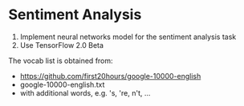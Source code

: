 Sentiment Analysis
=======================================================
1. Implement neural networks model for the sentiment analysis task
2. Use TensorFlow 2.0 Beta

The vocab list is obtained from:
- https://github.com/first20hours/google-10000-english
- google-10000-english.txt
- with additional words, e.g. 's, 're, n't, ...

